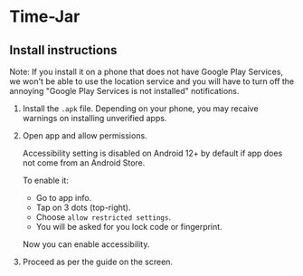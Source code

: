 # Time-Jar

## Install instructions

Note: If you install it on a phone that does not have Google Play Services, we won't be able to use the location service and you will have to turn off the annoying "Google Play Services is not installed" notifications.

1. Install the `.apk` file. Depending on your phone, you may recaive warnings on installing unverified apps.

2. Open app and allow permissions.

    Accessibility setting is disabled on Android 12+ by default if app does not come from an Android Store.

    To enable it:

    - Go to app info.
    - Tap on 3 dots (top-right).
    - Choose `allow restricted settings`.
    - You will be asked for you lock code or fingerprint.

    Now you can enable accessibility.

3. Proceed as per the guide on the screen.

